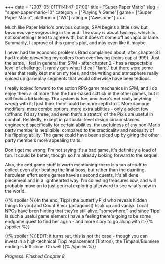 +++
date = "2007-05-01T11:41:47-07:00"
title = "Super Paper Mario"
slug = "super-paper-mario-10"
category = ["Playing A Game"]
game = ["Super Paper Mario"]
platform = ["Wii"]
rating = ["Awesome"]
+++

Much like Paper Mario's previous outings, SPM begins a little slow but becomes very engrossing in the end.  The story is about feelings, which is not something I tend to agree with, but it doesn't come off as vapid or lame.  Summarily, I approve of this game's plot, and may even like it, maybe.

I never had the economic problems Brad complained about; after chapter 3 I had trouble <i>preventing</i> my coffers from overflowing (coins cap at 999).  Just the same, I feel in general that SPM - after chapter 2 - has a respectable level of challenge.  It rarely gets what I'd call "hard," but there were some areas that really kept me on my toes, and the writing and atmosphere really spiced up gameplay segments that would otherwise have been tedious.

I really looked forward to the action RPG game mechanics in SPM, and I do enjoy them a lot more than the turn-based schtick in the other games, but it still feels a bit lacking.  The system is fun, and there's not really anything <i>wrong</i> with it; I just think there could be more depth to it.  More damage modifiers, more combo options, more extra abilities - only a select few (offhand I'd say three, and even that's a stretch) of the Pixls are useful in combat.  Relatedly, except in particular level design circumstances engineered specifically for certain abilities, the usefulness of any non-Mario party member is negligible, compared to the practicality and necessity of his flipping ability.  The game could have been spiced up by giving the other party members more appealing traits.

Don't get me wrong, I'm not saying it's a bad game, it's definitely a load of fun.  It could be better, though, so I'm already looking forward to the sequel.

Also, the end-game stuff is worth mentioning: there is a ton of stuff to collect even after beating the final boss, but rather than the daunting, herculean effort some games have as second quests, it's all done piecemeal and in a lighthearted way.  I'm collecting treasures now, and will probably move on to just general exploring afterward to see what's new in the world.

{{% spoiler %}}In the end, Tippi (the butterfly Pixl who reveals hidden things to you) and Count Bleck (antagonist) hook up and vanish.  Local NPCs have been hinting that they're still alive, "somewhere," and since Tippi is such a useful game element I have a feeling there's going to be some endgame quest to find her again - and more story to go along with it.{{% /spoiler %}}

{{% spoiler %}}EDIT: it turns out, this is not the case - though you can invest in a high-technical Tippi replacement (Tiptron), the Timpani/Blumiere ending is left alone.  Oh well.{{% /spoiler %}}

<i>Progress: Finished Chapter 8</i>